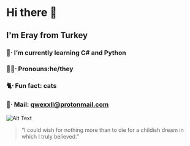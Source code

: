 # Hi there :wave:
## I'm Eray from Turkey 
### 🌌⋅ I’m currently learning C# and Python
### 🧚‍♀️⋅ Pronouns:he/they
### 🐈⋅ Fun fact: cats
### 📧⋅ Mail: qwexxll@protonmail.com
![Alt Text](https://media.tenor.com/NSwWGIRsLu8AAAAC/saiki-kusuo-saiki-k.gif)
> “I could wish for nothing more than to die for a childish dream in which I truly believed.”
